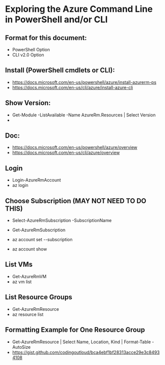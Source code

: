 # Exploring the Azure Command Line in PowerShell and/or CLI

## Format for this document: 

* PowerShell Option
* CLI v2.0 Option

## Install (PowerShell cmdlets or CLI):

* https://docs.microsoft.com/en-us/powershell/azure/install-azurerm-ps
* https://docs.microsoft.com/en-us/cli/azure/install-azure-cli

## Show Version:

* Get-Module -ListAvailable -Name AzureRm.Resources | Select Version
* 

## Doc:

* https://docs.microsoft.com/en-us/powershell/azure/overview
* https://docs.microsoft.com/en-us/cli/azure/overview

## Login

* Login-AzureRmAccount
* az login

## Choose Subscription (MAY NOT NEED TO DO THIS)

* Select-AzureRmSubscription -SubscriptionName <SUBSCRIPTION NAME HERE>
* Get-AzureRmSubscription

* az account set --subscription <SUBSCRIPTION NAME HERE>
* az account show

## List VMs

* Get-AzureRmVM
* az vm list

## List Resource Groups

* Get-AzureRmResource
* az resource list 

## Formatting Example for One Resource Group

* Get-AzureRmResource | Select Name, Location, Kind | Format-Table -AutoSize
* https://gist.github.com/codingoutloud/bca4ebf1bf28313acce29e3c84934108
